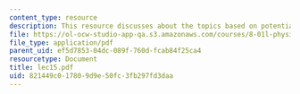 ```yaml
---
content_type: resource
description: This resource discusses about the topics based on potential energy.
file: https://ol-ocw-studio-app-qa.s3.amazonaws.com/courses/8-01l-physics-i-classical-mechanics-fall-2005/821449c017809d9e50fc3fb297fd3daa_lec15.pdf
file_type: application/pdf
parent_uid: ef5d7853-04dc-089f-760d-fcab84f25ca4
resourcetype: Document
title: lec15.pdf
uid: 821449c0-1780-9d9e-50fc-3fb297fd3daa
---
```

